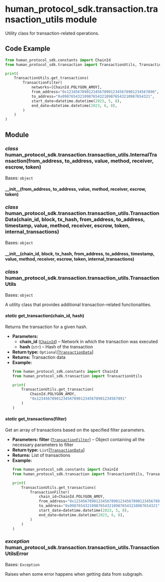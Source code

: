 # human_protocol_sdk.transaction.transaction_utils module

Utility class for transaction-related operations.

## Code Example

```python
from human_protocol_sdk.constants import ChainId
from human_protocol_sdk.transaction import TransactionUtils, TransactionFilter

print(
    TransactionUtils.get_transactions(
        TransactionFilter(
            networks=[ChainId.POLYGON_AMOY],
            from_address="0x1234567890123456789012345678901234567890",
            to_address="0x0987654321098765432109876543210987654321",
            start_date=datetime.datetime(2023, 5, 8),
            end_date=datetime.datetime(2023, 6, 8),
        )
    )
)
```

## Module

### *class* human_protocol_sdk.transaction.transaction_utils.InternalTransaction(from_address, to_address, value, method, receiver, escrow, token)

Bases: `object`

#### \_\_init_\_(from_address, to_address, value, method, receiver, escrow, token)

### *class* human_protocol_sdk.transaction.transaction_utils.TransactionData(chain_id, block, tx_hash, from_address, to_address, timestamp, value, method, receiver, escrow, token, internal_transactions)

Bases: `object`

#### \_\_init_\_(chain_id, block, tx_hash, from_address, to_address, timestamp, value, method, receiver, escrow, token, internal_transactions)

### *class* human_protocol_sdk.transaction.transaction_utils.TransactionUtils

Bases: `object`

A utility class that provides additional transaction-related functionalities.

#### *static* get_transaction(chain_id, hash)

Returns the transaction for a given hash.

* **Parameters:**
  * **chain_id** ([`ChainId`](human_protocol_sdk.constants.md#human_protocol_sdk.constants.ChainId)) – Network in which the transaction was executed
  * **hash** (`str`) – Hash of the transaction
* **Return type:**
  `Optional`[[`TransactionData`](#human_protocol_sdk.transaction.transaction_utils.TransactionData)]
* **Returns:**
  Transaction data
* **Example:**
  ```python
  from human_protocol_sdk.constants import ChainId
  from human_protocol_sdk.transaction import TransactionUtils

  print(
      TransactionUtils.get_transaction(
          ChainId.POLYGON_AMOY,
          "0x1234567890123456789012345678901234567891"
      )
  )
  ```

#### *static* get_transactions(filter)

Get an array of transactions based on the specified filter parameters.

* **Parameters:**
  **filter** ([`TransactionFilter`](human_protocol_sdk.filter.md#human_protocol_sdk.filter.TransactionFilter)) – Object containing all the necessary parameters to filter
* **Return type:**
  `List`[[`TransactionData`](#human_protocol_sdk.transaction.transaction_utils.TransactionData)]
* **Returns:**
  List of transactions
* **Example:**
  ```python
  from human_protocol_sdk.constants import ChainId
  from human_protocol_sdk.transaction import TransactionUtils, TransactionFilter

  print(
      TransactionUtils.get_transactions(
          TransactionFilter(
              chain_id=ChainId.POLYGON_AMOY,
              from_address="0x1234567890123456789012345678901234567890",
              to_address="0x0987654321098765432109876543210987654321",
              start_date=datetime.datetime(2023, 5, 8),
              end_date=datetime.datetime(2023, 6, 8),
          )
      )
  )
  ```

### *exception* human_protocol_sdk.transaction.transaction_utils.TransactionUtilsError

Bases: `Exception`

Raises when some error happens when getting data from subgraph.
